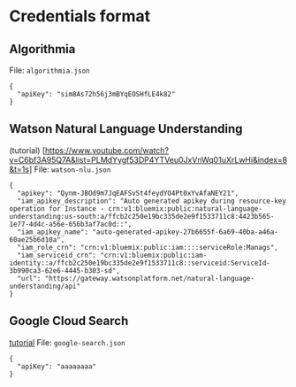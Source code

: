 # Credentials format

## Algorithmia

File: `algorithmia.json`

```
{
  "apiKey": "sim8As72h56j3mBYqEOSHfLE4k82"
}
```

## Watson Natural Language Understanding
(tutorial) [https://www.youtube.com/watch?v=C6bf3A95Q7A&list=PLMdYygf53DP4YTVeu0JxVnWq01uXrLwHi&index=8&t=1s]
File: `watson-nlu.json`

```
{
  "apikey": "Qynm-JBOd9m7JqEAFSvSt4feydYO4Pt0xYvAfaNEY21",
  "iam_apikey_description": "Auto generated apikey during resource-key operation for Instance - crn:v1:bluemix:public:natural-language-understanding:us-south:a/ffcb2c250e19bc335de2e9f1533711c8:4423b565-1e77-4d4c-a56e-656b3af7ac0d::",
  "iam_apikey_name": "auto-generated-apikey-27b6655f-6a69-40ba-a46a-60ae25b6d10a",
  "iam_role_crn": "crn:v1:bluemix:public:iam::::serviceRole:Manags",
  "iam_serviceid_crn": "crn:v1:bluemix:public:iam-identity::a/ffcb2c250e19bc335de2e9f1533711c8::serviceid:ServiceId-3b990ca3-62e6-4445-b303-sd",
  "url": "https://gateway.watsonplatform.net/natural-language-understanding/api"
}
```

## Google Cloud Search
[tutorial](https://www.youtube.com/watch?v=LzPuCVhdUew)
File: `google-search.json`

```
{
  "apiKey": "aaaaaaaa"
}
```